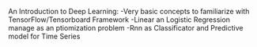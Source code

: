 An Introduction to Deep Learning:
-Very basic concepts to familiarize with TensorFlow/Tensorboard Framework
-Linear an Logistic Regression manage as an ptiomization problem
-Rnn as Classificator and Predictive model for Time Series

